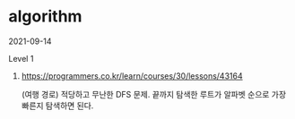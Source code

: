# algorithm

2021-09-14

Level 1

1. https://programmers.co.kr/learn/courses/30/lessons/43164

   (여행 경로) 적당하고 무난한 DFS 문제. 끝까지 탐색한 루트가 알파벳 순으로 가장 빠른지 탐색하면 된다.
